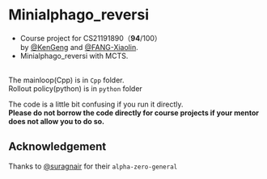 # Minialphago_reversi
- Course project for CS21191890（**94**/100）<br>by <a href="https://github.com/KenGeng">@KenGeng</a> and <a href="https://github.com/FANG-Xiaolin">@FANG-Xiaolin</a>.<br>
- Minialphago_reversi with MCTS.<br><br>

The mainloop(Cpp) is in `Cpp` folder. <br>
Rollout policy(python) is in `python` folder <br>

The code is a little bit confusing if you run it directly. <br>
**Please do not borrow the code directly for course projects if your mentor does not allow you to do so.**


## Acknowledgement
Thanks to <a href="https://github.com/suragnair">@suragnair</a> for their `alpha-zero-general`

